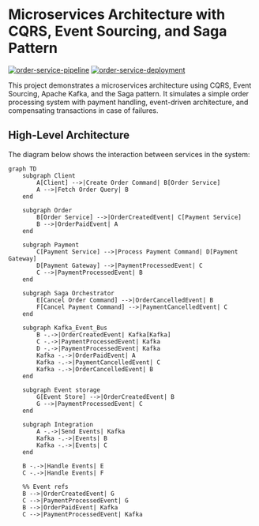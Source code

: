 # Microservices Architecture with CQRS, Event Sourcing, and Saga Pattern

[![order-service-pipeline](https://github.com/MnzCrsh/microservices-order-organstock-processing/actions/workflows/order-service-pipeline.yml/badge.svg)](https://github.com/MnzCrsh/microservices-order-organstock-processing/actions/workflows/order-service-pipeline.yml) [![order-service-deployment](https://github.com/MnzCrsh/microservices-order-organstock-processing/actions/workflows/order-service-deployment.yml/badge.svg?event=deployment)](https://github.com/MnzCrsh/microservices-order-organstock-processing/actions/workflows/order-service-deployment.yml)

This project demonstrates a microservices architecture using CQRS, Event Sourcing, Apache Kafka, and the Saga pattern. It simulates a simple order processing system with payment handling, event-driven architecture, and compensating transactions in case of failures.

## High-Level Architecture

The diagram below shows the interaction between services in the system:

```mermaid
graph TD
    subgraph Client
        A[Client] -->|Create Order Command| B[Order Service]
        A -->|Fetch Order Query| B
    end

    subgraph Order
        B[Order Service] -->|OrderCreatedEvent| C[Payment Service]
        B -->|OrderPaidEvent| A
    end

    subgraph Payment
        C[Payment Service] -->|Process Payment Command| D[Payment Gateway]
        D[Payment Gateway] -->|PaymentProcessedEvent| C
        C -->|PaymentProcessedEvent| B
    end

    subgraph Saga Orchestrator
        E[Cancel Order Command] -->|OrderCancelledEvent| B
        F[Cancel Payment Command] -->|PaymentCancelledEvent| C
    end

    subgraph Kafka_Event_Bus
        B -.->|OrderCreatedEvent| Kafka[Kafka]
        C -.->|PaymentProcessedEvent| Kafka
        D -.->|PaymentProcessedEvent| Kafka
        Kafka -.->|OrderPaidEvent| A
        Kafka -.->|PaymentCancelledEvent| C
        Kafka -.->|OrderCancelledEvent| B
    end

    subgraph Event storage
        G[Event Store] -->|OrderCreatedEvent| B
        G -->|PaymentProcessedEvent| C
    end

    subgraph Integration
        A -.->|Send Events| Kafka
        Kafka -.->|Events| B
        Kafka -.->|Events| C
    end

    B -.->|Handle Events| E
    C -.->|Handle Events| F

    %% Event refs
    B -->|OrderCreatedEvent| G
    C -->|PaymentProcessedEvent| G
    B -->|OrderPaidEvent| Kafka
    C -->|PaymentProcessedEvent| Kafka
